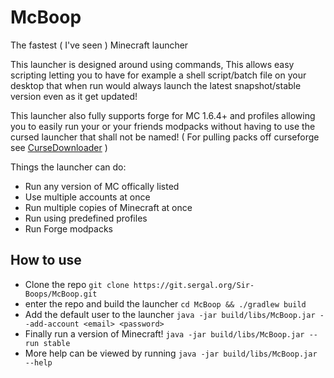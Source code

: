 # McBoop

The fastest ( I've seen ) Minecraft launcher

This launcher is designed around using commands, This allows easy scripting letting you to have for example a shell script/batch file on your desktop that when run would always launch the latest snapshot/stable version even as it get updated!

This launcher also fully supports forge for MC 1.6.4+ and profiles allowing you to easily run your or your friends modpacks without having to use the cursed launcher that shall not be named! ( For pulling packs off curseforge see [CurseDownloader](https://git.sergal.org/Sir-Boops/CurseDownloader) )

Things the launcher can do:
* Run any version of MC offically listed
* Use multiple accounts at once
* Run multiple copies of Minecraft at once
* Run using predefined profiles
* Run Forge modpacks

How to use
---
* Clone the repo `git clone https://git.sergal.org/Sir-Boops/McBoop.git`
* enter the repo and build the launcher `cd McBoop && ./gradlew build`
* Add the default user to the launcher `java -jar build/libs/McBoop.jar --add-account <email> <password>`
* Finally run a version of Minecraft! `java -jar build/libs/McBoop.jar --run stable`
* More help can be viewed by running `java -jar build/libs/McBoop.jar --help`
